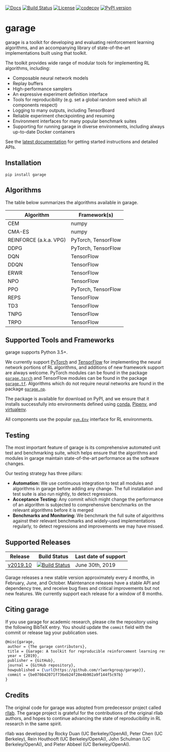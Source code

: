 [![Docs](https://readthedocs.org/projects/garage/badge)](http://garage.readthedocs.org/en/latest/)
[![Build Status](https://travis-ci.com/rlworkgroup/garage.svg?branch=master)](https://travis-ci.com/rlworkgroup/garage)
[![License](https://img.shields.io/badge/license-MIT-blue.svg)](https://github.com/rlworkgroup/garage/blob/master/LICENSE)
[![codecov](https://codecov.io/gh/rlworkgroup/garage/branch/master/graph/badge.svg)](https://codecov.io/gh/rlworkgroup/garage)
[![PyPI version](https://badge.fury.io/py/garage.svg)](https://badge.fury.io/py/garage)

# garage

garage is a toolkit for developing and evaluating reinforcement learning algorithms, and an accompanying library of state-of-the-art implementations built using that toolkit.

The toolkit provides wide range of modular tools for implementing RL algorithms, including:
* Composable neural network models
* Replay buffers
* High-performance samplers
* An expressive experiment definition interface
* Tools for reproducibility (e.g. set a global random seed which all components respect)
* Logging to many outputs, including TensorBoard
* Reliable experiment checkpointing and resuming
* Environment interfaces for many popular benchmark suites
* Supporting for running garage in diverse environments, including always up-to-date Docker containers

See the [latest documentation](https://garage.readthedocs.org/en/latest/) for getting started instructions and detailed APIs.

## Installation
```
pip install garage
```

## Algorithms
The table below summarizes the algorithms available in garage.

| Algorithm              | Framework(s)        |
| ---------------------- | ------------------- |
| CEM                    | numpy               |
| CMA-ES                 | numpy               |
| REINFORCE (a.k.a. VPG) | PyTorch, TensorFlow |
| DDPG                   | PyTorch, TensorFlow |
| DQN                    | TensorFlow          |
| DDQN                   | TensorFlow          |
| ERWR                   | TensorFlow          |
| NPO                    | TensorFlow          |
| PPO                    | PyTorch, TensorFlow |
| REPS                   | TensorFlow          |
| TD3                    | TensorFlow          |
| TNPG                   | TensorFlow          |
| TRPO                   | TensorFlow          |

## Supported Tools and Frameworks
garage supports Python 3.5+.

We currently support [PyTorch](https://pytorch.org/) and [TensorFlow](https://www.tensorflow.org/) for implementing the neural network portions of RL algorithms, and additions of new framework support are always welcome. PyTorch modules can be found in the package [`garage.torch`](https://github.com/rlworkgroup/garage/tree/master/src/garage/torch) and TensorFlow modules can be found in the package [`garage.tf`](https://github.com/rlworkgroup/garage/tree/master/src/garage/tf). Algorithms which do not require neural networks are found in the package [`garage.np`](https://github.com/rlworkgroup/garage/tree/master/src/garage/np).

The package is available for download on PyPI, and we ensure that it installs successfully into environments defined using [conda](https://docs.conda.io/en/latest/), [Pipenv](https://pipenv.readthedocs.io/en/latest/), and [virtualenv](https://virtualenv.pypa.io/en/latest/).

All components use the popular [`gym.Env`](https://github.com/openai/gym) interface for RL environments.

## Testing
The most important feature of garage is its comprehensive automated unit test and benchmarking suite, which helps ensure that the algorithms and modules in garage maintain state-of-the-art performance as the software changes.

Our testing strategy has three pillars:

* **Automation:**
  We use continuous integration to test all modules and algorithms in garage before adding any change. The full installation and test suite is also run nightly, to detect regressions.
* **Acceptance Testing:**
  Any commit which might change the performance of an algorithm is subjected to comprehensive benchmarks on the relevant algorithms before it is merged
* **Benchmarks and Monitoring:**
  We benchmark the full suite of algorithms against their relevant benchmarks and widely-used implementations regularly, to detect regressions and improvements we may have missed.

## Supported Releases
| Release | Build Status | Last date of support |
| ------- | ------------ | -------------------- |
| [v2019.10](https://github.com/rlworkgroup/garage/releases/tag/v2019.10.0) | [![Build Status](https://travis-ci.com/rlworkgroup/garage.svg?branch=release-2019.10)](https://travis-ci.com/rlworkgroup/garage) | June 30th, 2019 |

Garage releases a new stable version approximately every 4 months, in February, June, and October. Maintenance releases have a stable API and dependency tree, and receive bug fixes and critical improvements but not new features. We currently support each release for a window of 8 months.

## Citing garage

If you use garage for academic research, please cite the repository using the following BibTeX entry. You should update the `commit` field with the commit or release tag your publication uses.

```latex
@misc{garage,
 author = {The garage contributors},
 title = {Garage: A toolkit for reproducible reinforcement learning research},
 year = {2019},
 publisher = {GitHub},
 journal = {GitHub repository},
 howpublished = {\url{https://github.com/rlworkgroup/garage}},
 commit = {be070842071f736eb24f28e4b902a9f144f5c97b}
}
```

## Credits
The original code for garage was adopted from predecessor project called [rllab](https://github.com/rll/rllab). The garage project is grateful for the contributions of the original rllab authors, and hopes to continue advancing the state of reproducibility in RL research in the same spirit.

rllab was developed by Rocky Duan (UC Berkeley/OpenAI), Peter Chen (UC Berkeley), Rein Houthooft (UC Berkeley/OpenAI), John Schulman (UC Berkeley/OpenAI), and Pieter Abbeel (UC Berkeley/OpenAI).

